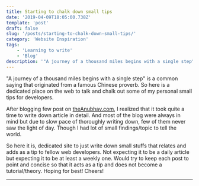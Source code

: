 ```yaml
---
title: Starting to chalk down small tips
date: '2019-04-09T18:05:00.738Z'
template: 'post'
draft: false
slug: '/posts/starting-to-chalk-down-small-tips/'
category: 'Website Inspiration'
tags:
    - 'Learning to write'
    - 'Blog'
description: '"A journey of a thousand miles begins with a single step" is a common saying that originated from a famous Chinese proverb. So here is a dedicated place on the web to talk and chalk out some of my personal small tips for developers. '
---
```


"A journey of a thousand miles begins with a single step" is a common saying that originated from a famous Chinese proverb. So here is a dedicated place on the web to talk and chalk out some of my personal small tips for developers.

After blogging few post on [theAnubhav.com](https://theanubhav.com), I realized that it took quite a time to write down article in detail. And most of the blog were always in mind but due to slow pace of thoroughly writing down, few of them never saw the light of day. Though I had lot of small findings/topic to tell the world.

So here it is, dedicated site to just write down small stuffs that relates and adds as a tip to fellow web developers. Not expecting it to be a daily article but expecting it to be at least a weekly one. Would try to keep each post to point and concise so that it acts as a tip and does not become a tutorial/theory. Hoping for best! Cheers!

---
